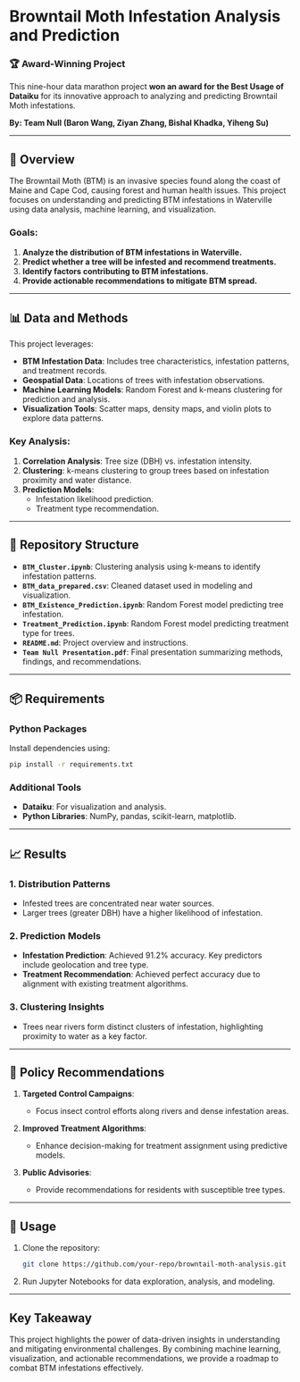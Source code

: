 # Browntail Moth Infestation Analysis and Prediction

### 🏆 Award-Winning Project
This nine-hour data marathon project **won an award for the Best Usage of Dataiku** for its innovative approach to analyzing and predicting Browntail Moth infestations.

**By: Team Null (Baron Wang, Ziyan Zhang, Bishal Khadka, Yiheng Su)**

---

## 📖 Overview

The Browntail Moth (BTM) is an invasive species found along the coast of Maine and Cape Cod, causing forest and human health issues. This project focuses on understanding and predicting BTM infestations in Waterville using data analysis, machine learning, and visualization.

### Goals:

1. **Analyze the distribution of BTM infestations in Waterville.**
2. **Predict whether a tree will be infested and recommend treatments.**
3. **Identify factors contributing to BTM infestations.**
4. **Provide actionable recommendations to mitigate BTM spread.**

---

## 📊 Data and Methods

This project leverages:

- **BTM Infestation Data**: Includes tree characteristics, infestation patterns, and treatment records.
- **Geospatial Data**: Locations of trees with infestation observations.
- **Machine Learning Models**: Random Forest and k-means clustering for prediction and analysis.
- **Visualization Tools**: Scatter maps, density maps, and violin plots to explore data patterns.

### Key Analysis:

1. **Correlation Analysis**: Tree size (DBH) vs. infestation intensity.
2. **Clustering**: k-means clustering to group trees based on infestation proximity and water distance.
3. **Prediction Models**:
   - Infestation likelihood prediction.
   - Treatment type recommendation.

---

## 📂 Repository Structure

- **`BTM_Cluster.ipynb`**: Clustering analysis using k-means to identify infestation patterns.
- **`BTM_data_prepared.csv`**: Cleaned dataset used in modeling and visualization.
- **`BTM_Existence_Prediction.ipynb`**: Random Forest model predicting tree infestation.
- **`Treatment_Prediction.ipynb`**: Random Forest model predicting treatment type for trees.
- **`README.md`**: Project overview and instructions.
- **`Team Null Presentation.pdf`**: Final presentation summarizing methods, findings, and recommendations.

---

## 📦 Requirements

### Python Packages

Install dependencies using:

```bash
pip install -r requirements.txt
```

### Additional Tools

- **Dataiku**: For visualization and analysis.
- **Python Libraries**: NumPy, pandas, scikit-learn, matplotlib.

---

## 📈 Results

### **1. Distribution Patterns**

- Infested trees are concentrated near water sources.
- Larger trees (greater DBH) have a higher likelihood of infestation.

### **2. Prediction Models**

- **Infestation Prediction**: Achieved 91.2% accuracy. Key predictors include geolocation and tree type.
- **Treatment Recommendation**: Achieved perfect accuracy due to alignment with existing treatment algorithms.

### **3. Clustering Insights**

- Trees near rivers form distinct clusters of infestation, highlighting proximity to water as a key factor.

---

## 🌟 Policy Recommendations

1. **Targeted Control Campaigns**:

   - Focus insect control efforts along rivers and dense infestation areas.
2. **Improved Treatment Algorithms**:

   - Enhance decision-making for treatment assignment using predictive models.
3. **Public Advisories**:

   - Provide recommendations for residents with susceptible tree types.

---

## 🚀 Usage

1. Clone the repository:

   ```bash
   git clone https://github.com/your-repo/browntail-moth-analysis.git
   ```
2. Run Jupyter Notebooks for data exploration, analysis, and modeling.

---

## Key Takeaway

This project highlights the power of data-driven insights in understanding and mitigating environmental challenges. By combining machine learning, visualization, and actionable recommendations, we provide a roadmap to combat BTM infestations effectively.
